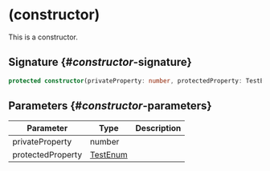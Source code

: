 # (constructor)

This is a constructor.

## Signature {#_constructor_-signature}

```typescript
protected constructor(privateProperty: number, protectedProperty: TestEnum);
```

## Parameters {#_constructor_-parameters}

| Parameter | Type | Description |
| --- | --- | --- |
| privateProperty | number |  |
| protectedProperty | [TestEnum](docs/simple-suite-test/testenum-enum) |  |

